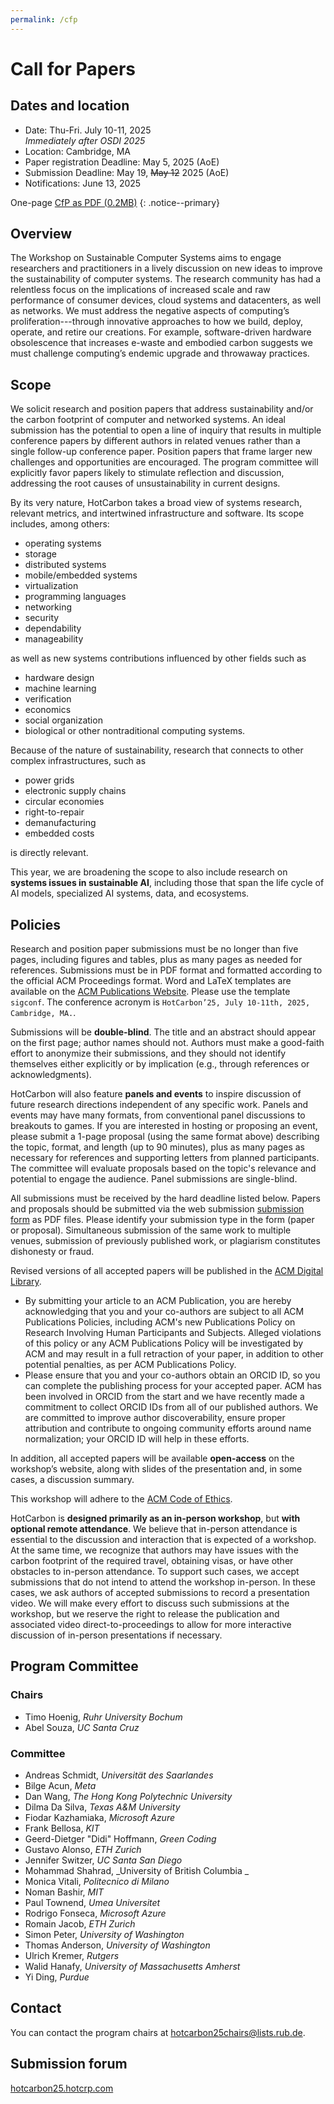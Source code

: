 ```yaml
---
permalink: /cfp
---
```


# Call for Papers

<!-- **2024 data**  
Stay tuned for updates!
{: .notice--warning}
--- -->


## Dates and location

- Date: Thu-Fri. July 10-11, 2025  
_Immediately after OSDI 2025_
- Location: Cambridge, MA
- Paper registration Deadline: May 5, 2025 (AoE)
- Submission Deadline: May 19, ~~May 12~~ 2025 (AoE)
- Notifications: June 13, 2025


One-page [CfP as PDF (0.2MB)](/assets/2025/HotCarbon25_CfP.pdf)
{: .notice--primary}

## Overview

The Workshop on Sustainable Computer Systems aims to engage researchers and practitioners in a lively discussion on new ideas to improve the sustainability of computer systems. The research community has had a relentless focus on the implications of increased scale and raw performance of consumer devices, cloud systems and datacenters, as well as networks. We must address the negative aspects of computing’s proliferation---through innovative approaches to how we build, deploy, operate, and retire our creations. For example, software-driven hardware obsolescence that increases e-waste and embodied carbon suggests we must challenge computing’s endemic upgrade and throwaway practices.

<!-- The [National Science Foundation](https://www.nsf.gov/pubs/2022/nsf22060/nsf22060.jsp) has recently called for research on exactly this problem domain: -->

<!-- > Environmental impacts of computing technologies extend well beyond their energy consumption and require a holistic focus on broader sustainability. Negative impacts of greenhouse gas emissions, depletion of rare earth elements, and e-waste are exacerbated by the proliferation of computing throughout society and treatment of computing systems as disposable commodities with planned obsolescence. Furthermore, environmental concerns range from the better-known carbon footprint from energy consumption (e.g., cloud) to equally important concerns of embodied carbon[1], generation of methane, carcinogens, volatile organic compounds, and eutrophication, among others. Widespread use of compute intensive techniques (e.g., blockchain and artificial intelligence), handling and moving massive amounts of data, the rollout of next generation wireless/edge networks, and growth of smart devices amplifies the environmental concerns of this proliferation of computing. A new sustainable way of thinking about computing, across the full lifecycle – including manufacturing, operation, and disposal – is necessary to meet the needs of the present without compromising the wellbeing of future generations. -->

## Scope

We solicit research and position papers that address sustainability and/or the carbon footprint of computer and networked systems. An ideal submission has the potential to open a line of inquiry that results in multiple conference papers by different authors in related venues rather than a single follow-up conference paper. Position papers that frame larger new challenges and opportunities are encouraged. The program committee will explicitly favor papers likely to stimulate reflection and discussion, addressing the root causes of unsustainability in current designs.

By its very nature, HotCarbon takes a broad view of systems research, relevant metrics, and intertwined infrastructure and software. Its scope includes, among others:

- operating systems
- storage
- distributed systems
- mobile/embedded systems
- virtualization
- programming languages
- networking
- security
- dependability
- manageability

as well as new systems contributions influenced by other fields such as

- hardware design
- machine learning
- verification
- economics
- social organization
- biological or other nontraditional computing systems.

Because of the nature of sustainability, research that connects to other complex infrastructures, such as

- power grids
- electronic supply chains
- circular economies
- right-to-repair
- demanufacturing
- embedded costs

is directly relevant.

This year, we are broadening the scope to also include research on **systems issues in sustainable AI**, including those that span the life cycle of AI models, specialized AI systems, data, and ecosystems.

## Policies

Research and position paper submissions must be no longer than five pages, including figures and tables, plus as many pages as needed for references. Submissions must be in PDF format and formatted according to the official ACM Proceedings format. Word and LaTeX templates are available on the [ACM Publications Website](https://www.acm.org/publications/proceedings-template). Please use the template `sigconf`. The conference acronym is `HotCarbon’25, July 10-11th, 2025, Cambridge, MA.`.

Submissions will be **double-blind**. The title and an abstract should appear on the first page; author names should not. Authors must make a good-faith effort to anonymize their submissions, and they should not identify themselves either explicitly or by implication (e.g., through references or acknowledgments).

HotCarbon will also feature **panels and events** to inspire discussion of future research directions independent of any specific work. Panels and events may have many formats, from conventional panel discussions to breakouts to games. If you are interested in hosting or proposing an event, please submit a 1-page proposal (using the same format above) describing the topic, format, and length (up to 90 minutes), plus as many pages as necessary for references and supporting letters from planned participants. The committee will evaluate proposals based on the topic's relevance and potential to engage the audience. Panel submissions are single-blind.

All submissions must be received by the hard deadline listed below. Papers and proposals should be submitted via the web submission [submission form](#submission-form) as PDF files. Please identify your submission type in the form (paper or proposal). Simultaneous submission of the same work to multiple venues, submission of previously published work, or plagiarism constitutes dishonesty or fraud.

Revised versions of all accepted papers will be published in the [ACM Digital Library](https://dl.acm.org). 

- By submitting your article to an ACM Publication, you are hereby acknowledging that you and your co-authors are subject to all ACM Publications Policies, including ACM's new Publications Policy on Research Involving Human Participants and Subjects. Alleged violations of this policy or any ACM Publications Policy will be investigated by ACM and may result in a full retraction of your paper, in addition to other potential penalties, as per ACM Publications Policy.
- Please ensure that you and your co-authors obtain an ORCID ID, so you can complete the publishing process for your accepted paper.  ACM has been involved in ORCID from the start and we have recently made a commitment to collect ORCID IDs from all of our published authors. We are committed to improve author discoverability, ensure proper attribution and contribute to ongoing community efforts around name normalization; your ORCID ID will help in these efforts.

In addition, all accepted papers will be available **open-access** on the workshop’s website, along with slides of the presentation and, in some cases, a discussion summary.

This workshop will adhere to the [ACM Code of Ethics](https://www.acm.org/code-of-ethics).

HotCarbon is **designed primarily as an in-person workshop**, but **with optional remote attendance**. We believe that in-person attendance is essential to the discussion and interaction that is expected of a workshop. At the same time, we recognize that authors may have issues with the carbon footprint of the required travel, obtaining visas, or have other obstacles to in-person attendance. To support such cases, we accept submissions that do not intend to attend the workshop in-person. In these cases, we ask authors of accepted submissions to record a presentation video. We will make every effort to discuss such submissions at the workshop, but we reserve the right to release the publication and associated video direct-to-proceedings to allow for more interactive discussion of in-person presentations if necessary.

## Program Committee

### Chairs

- Timo Hoenig, _Ruhr University Bochum_
- Abel Souza, _UC Santa Cruz_

### Committee

<!-- - Akshitha Sriraman, _CMU_ -->
<!-- - Asaf Cidon, _Columbia University_ -->
<!-- - Ben Pfaff, _Feldera_ -->
<!-- - Bobbie Manne, _AMD Research_ -->
<!-- - Colleen Josephson, _UC Santa Cruz_ -->
<!-- - Eun Kyung Lee, _IBM_ -->
<!-- - Karin Strauss, _Microsoft Research_ -->
<!-- - Mosharaf Chowdhury, _University of Michigan_ -->
<!-- - Prashant Shenoy, _University of Massachusetts Amherst_ -->
- Andreas Schmidt, _Universität des Saarlandes_
- Bilge Acun, _Meta_
- Dan Wang, _The Hong Kong Polytechnic University_
- Dilma Da Silva, _Texas A&M University_
- Fiodar Kazhamiaka, _Microsoft Azure_
- Frank Bellosa, _KIT_
- Geerd-Dietger "Didi" Hoffmann, _Green Coding_
- Gustavo Alonso, _ETH Zurich_
- Jennifer Switzer, _UC Santa San Diego_
- Mohammad Shahrad, _University of British Columbia	_
- Monica Vitali, _Politecnico di Milano_
- Noman Bashir, _MIT_
- Paul Townend, _Umea Universitet_
- Rodrigo Fonseca, _Microsoft Azure_
- Romain Jacob, _ETH Zurich_
- Simon Peter, _University of Washington_
- Thomas Anderson, _University of Washington_
- Ulrich Kremer, _Rutgers_
- Walid Hanafy, _University of Massachusetts Amherst_
- Yi Ding, _Purdue_

<!-- - Thomas Anderson, _University of Washington_ -->
<!-- - Timo Hoenig, _RUB_ -->
<!-- - Udit Gupta, _Cornell_ -->

## Contact

You can contact the program chairs at [hotcarbon25chairs@lists.rub.de](mailto:hotcarbon25chairs@lists.rub.de).

## Submission forum

[hotcarbon25.hotcrp.com](https://hotcarbon25.hotcrp.com/)
